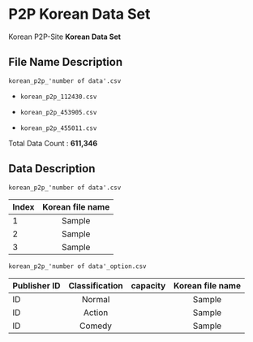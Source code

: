 # P2P Korean Data Set

Korean P2P-Site **Korean Data Set**

## File Name Description

```korean_p2p_'number of data'.csv```

- ```korean_p2p_112430.csv``` 

- ```korean_p2p_453905.csv```

- ```korean_p2p_455011.csv```

Total Data Count : **611,346**

## Data Description

```korean_p2p_'number of data'.csv```

| Index | Korean file name |
| ----- |:-------------:|
| 1     | Sample        |
| 2     | Sample        |
| 3     | Sample        |

```korean_p2p_'number of data'_option.csv```


| Publisher ID |Classification |capacity| Korean file name |
| ----- |:-------------:|:-------------:|:-------------:|
| ID    | Normal  | | Sample        |
| ID    | Action | |Sample        |
| ID    | Comedy | | Sample        |
